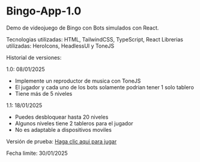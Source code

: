 # Bingo-App-1.0

Demo de videojuego de Bingo con Bots simulados con React.

Tecnologias utilizadas: HTML, TailwindCSS, TypeScript, React
Librerias utilizadas: HeroIcons, HeadlessUI y ToneJS

Historial de versiones:

1.0: 08/01/2025

- Implemente un reproductor de musica con ToneJS
- El jugador y cada uno de los bots solamente podrian tener 1 solo tablero
- Tiene más de 5 niveles

1.1: 18/01/2025

- Puedes desbloquear hasta 20 niveles
- Algunos niveles tiene 2 tableros para el jugador
- No es adaptable a dispositivos moviles

Versión de prueba: [Haga clic aqui para jugar](https://stately-hummingbird-3bc0f1.netlify.app/)

Fecha limite: 30/01/2025

